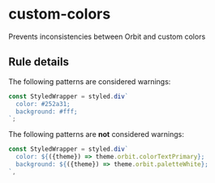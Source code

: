 # custom-colors

Prevents inconsistencies between Orbit and custom colors

## Rule details

The following patterns are considered warnings:

```jsx
const StyledWrapper = styled.div`
  color: #252a31;
  background: #fff;
`;
```

The following patterns are **not** considered warnings:

```jsx
const StyledWrapper = styled.div`
  color: ${({theme}) => theme.orbit.colorTextPrimary};
  background: ${({theme}) => theme.orbit.paletteWhite};
`,
```
